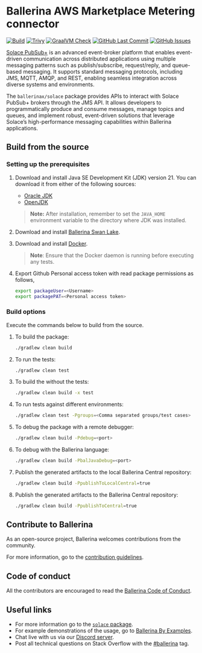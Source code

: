 # Ballerina AWS Marketplace Metering connector

[![Build](https://github.com/ballerina-platform/module-ballerinax-solace/actions/workflows/ci.yml/badge.svg)](https://github.com/ballerina-platform/module-ballerinax-solace/actions/workflows/ci.yml)
[![Trivy](https://github.com/ballerina-platform/module-ballerinax-solace/actions/workflows/trivy-scan.yml/badge.svg)](https://github.com/ballerina-platform/module-ballerinax-solace/actions/workflows/trivy-scan.yml)
[![GraalVM Check](https://github.com/ballerina-platform/module-ballerinax-solace/actions/workflows/build-with-bal-test-graalvm.yml/badge.svg)](https://github.com/ballerina-platform/module-ballerinax-solace/actions/workflows/build-with-bal-test-graalvm.yml)
[![GitHub Last Commit](https://img.shields.io/github/last-commit/ballerina-platform/module-ballerinax-solace.svg)](https://github.com/ballerina-platform/module-ballerinax-solace/commits/main)
[![GitHub Issues](https://img.shields.io/github/issues/ballerina-platform/ballerina-library/module/solace.svg?label=Open%20Issues)](https://github.com/ballerina-platform/ballerina-library/labels/module%2Fsolace)

[Solace PubSub+](https://docs.solace.com/) is an advanced event-broker platform that enables event-driven communication across distributed applications using multiple messaging patterns such as publish/subscribe, request/reply, and queue-based messaging. It supports standard messaging protocols, including JMS, MQTT, AMQP, and REST, enabling seamless integration across diverse systems and environments.

The `ballerinax/solace` package provides APIs to interact with Solace PubSub+ brokers through the JMS API. It allows developers to programmatically produce and consume messages, manage topics and queues, and implement robust, event-driven solutions that leverage Solace’s high-performance messaging capabilities within Ballerina applications.

## Build from the source

### Setting up the prerequisites

1. Download and install Java SE Development Kit (JDK) version 21. You can download it from either of the following sources:

    * [Oracle JDK](https://www.oracle.com/java/technologies/downloads/)
    * [OpenJDK](https://adoptium.net/)

   > **Note:** After installation, remember to set the `JAVA_HOME` environment variable to the directory where JDK was installed.

2. Download and install [Ballerina Swan Lake](https://ballerina.io/).

3. Download and install [Docker](https://www.docker.com/get-started).

   > **Note**: Ensure that the Docker daemon is running before executing any tests.

4. Export Github Personal access token with read package permissions as follows,

    ```bash
    export packageUser=<Username>
    export packagePAT=<Personal access token>
    ```

### Build options

Execute the commands below to build from the source.

1. To build the package:

   ```bash
   ./gradlew clean build
   ```

2. To run the tests:

   ```bash
   ./gradlew clean test
   ```

3. To build the without the tests:

   ```bash
   ./gradlew clean build -x test
   ```

4. To run tests against different environments:

   ```bash
   ./gradlew clean test -Pgroups=<Comma separated groups/test cases>
   ```

5. To debug the package with a remote debugger:

   ```bash
   ./gradlew clean build -Pdebug=<port>
   ```

6. To debug with the Ballerina language:

   ```bash
   ./gradlew clean build -PbalJavaDebug=<port>
   ```

7. Publish the generated artifacts to the local Ballerina Central repository:

    ```bash
    ./gradlew clean build -PpublishToLocalCentral=true
    ```

8. Publish the generated artifacts to the Ballerina Central repository:

   ```bash
   ./gradlew clean build -PpublishToCentral=true
   ```

## Contribute to Ballerina

As an open-source project, Ballerina welcomes contributions from the community.

For more information, go to the [contribution guidelines](https://github.com/ballerina-platform/ballerina-lang/blob/master/CONTRIBUTING.md).

## Code of conduct

All the contributors are encouraged to read the [Ballerina Code of Conduct](https://ballerina.io/code-of-conduct).

## Useful links

* For more information go to the [`solace` package](https://central.ballerina.io/ballerinax/solace/latest).
* For example demonstrations of the usage, go to [Ballerina By Examples](https://ballerina.io/learn/by-example/).
* Chat live with us via our [Discord server](https://discord.gg/ballerinalang).
* Post all technical questions on Stack Overflow with the [#ballerina](https://stackoverflow.com/questions/tagged/ballerina) tag.
